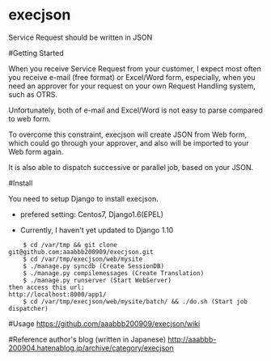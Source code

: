 # execjson
Service Request should be written in JSON

#Getting Started

When you receive Service Request from your customer, I expect most often you receive e-mail (free format) or Excel/Word form, especially, when you need an approver for your request on your own Request Handling system, such as OTRS.

Unfortunately, both of e-mail and Excel/Word is not easy to parse compared to web form.

To overcome this constraint, execjson will create JSON from Web form, which could go through your approver, and also will be imported to your Web form again.

It is also able to dispatch successive or parallel job, based on your JSON.


#Install

You need to setup Django to install execjson.
- prefered setting: Centos7, Django1.6(EPEL)

- Currently, I haven't yet updated to Django 1.10

~~~~
    $ cd /var/tmp && git clone git@github.com:aaabbb200909/execjson.git
    $ cd /var/tmp/execjson/web/mysite
    $ ./manage.py syncdb (Create SessionDB)
    $ ./manage.py compilemessages (Create Translation)
    $ ./manage.py runserver (Start WebServer)
then access this url:
http://localhost:8000/app1/
    $ cd /var/tmp/execjson/web/mysite/batch/ && ./do.sh (Start job dispatcher)
~~~~

#Usage
https://github.com/aaabbb200909/execjson/wiki

#Reference
author's blog (written in Japanese)
http://aaabbb-200904.hatenablog.jp/archive/category/execjson
